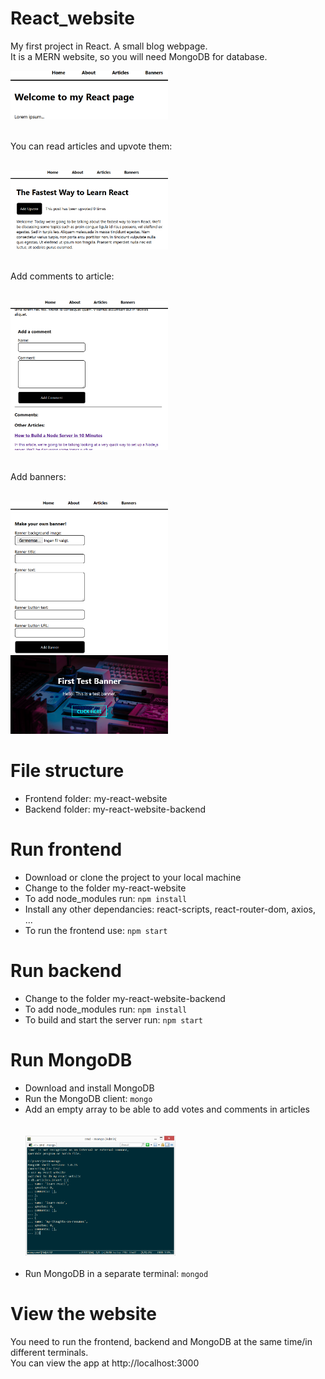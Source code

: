 # React_website
My first project in React. A small blog webpage.
<br />It is a MERN website, so you will need MongoDB for database.

<div><img src="screenshots/home_screen.png" alt="ScreenShot" style="width:50%; max-width: 350px;"></div>

<br />You can read articles and upvote them:<br /><br />
<div><img src="screenshots/article_screen.png" alt="ScreenShot" style="width:50%; max-width: 350px;"></div>

<br />Add comments to article:<br /><br />
<div><img src="screenshots/comment_screen.png" alt="ScreenShot" style="width:50%; max-width: 350px;"></div>

<br />Add banners:<br /><br />
<div><img src="screenshots/banner_screen.png" alt="ScreenShot" style="width:50%; max-width: 350px;"></div>
<div><img src="screenshots/banner.png" alt="ScreenShot" style="width:50%; max-width: 350px;"></div>

# File structure
<ul>
    <li>Frontend folder: my-react-website</li>
    <li>Backend folder: my-react-website-backend</li>
</ul>

# Run frontend
<ul>
    <li>Download or clone the project to your local machine</li>
    <li>Change to the folder my-react-website</li>
    <li>To add node_modules run: <code>npm install</code></li>
    <li>Install any other dependancies: react-scripts, react-router-dom, axios, ...</li>
    <li>To run the frontend use: <code>npm start</code></li>
</ul>

# Run backend
<ul>
    <li>Change to the folder my-react-website-backend</li>
    <li>To add node_modules run: <code>npm install</code></li>
    <li>To build and start the server run: <code>npm start</code></li>
</ul>

# Run MongoDB
<ul>
    <li>Download and install MongoDB</li>
    <li>Run the MongoDB client: <code>mongo</code></li>
    <li>Add an empty array to be able to add votes and comments in articles</li>
    <br /><br /><div><img src="screenshots/mongo_screen.png" alt="ScreenShot" style="width:50%; max-width: 350px;"></div><br />
    <li>Run MongoDB in a separate terminal: <code>mongod</code></li>
</ul>

# View the website
You need to run the frontend, backend and MongoDB at the same time/in different terminals. 
<br />You can view the app at http://localhost:3000
